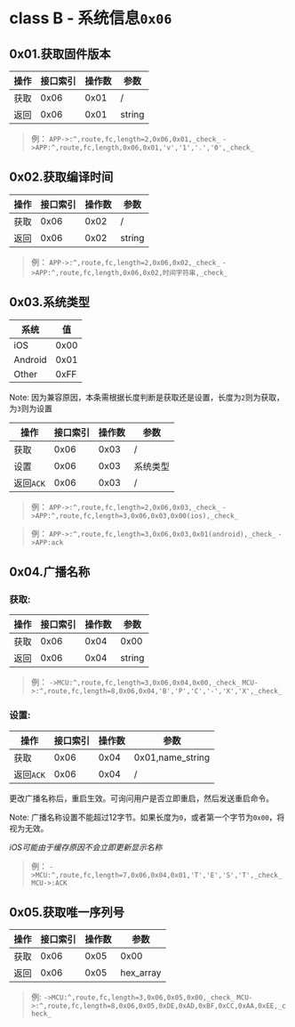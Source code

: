 # class B - 系统信息`0x06`

## 0x01.获取固件版本

| 操作 | 接口索引 | 操作数  | 参数   |
| ---- | ---- | ---- | ---- |
| 获取 | 0x06 | 0x01 | /  |
| 返回 | 0x06 | 0x01 | string |

> 例：
> `APP->:^,route,fc,length=2,0x06,0x01,_check_`
> `->APP:^,route,fc,length,0x06,0x01,'v','1','.','0',_check_`


## 0x02.获取编译时间

| 操作 | 接口索引 | 操作数  | 参数   |
| ---- | ---- | ---- | ---- |
| 获取 | 0x06 | 0x02 | /  |
| 返回 | 0x06 | 0x02 | string |

> 例：
> `APP->:^,route,fc,length=2,0x06,0x02,_check_`
> `->APP:^,route,fc,length,0x06,0x02,时间字符串,_check_`


## 0x03.系统类型

| 系统      | 值    |
| ------- | ---- |
| iOS     | 0x00 |
| Android | 0x01 |
| Other   | 0xFF |

Note: 因为兼容原因，本条需根据长度判断是获取还是设置，长度为`2`则为获取，为`3`则为设置

| 操作 | 接口索引 | 操作数  | 参数   |
| ---- | ---- | ---- | ---- |
| 获取 | 0x06 | 0x03 | /  |
| 设置 | 0x06 | 0x03 | 系统类型 |
| 返回`ACK` | 0x06 | 0x03 | / |

> 例：
> `APP->:^,route,fc,length=2,0x06,0x03,_check_`
> `->APP:^,route,fc,length=3,0x06,0x03,0x00(ios),_check_`

> 例：
> `APP->:^,route,fc,length=3,0x06,0x03,0x01(android),_check_`
> `->APP:ack`

## 0x04.广播名称

### 获取:

| 操作 | 接口索引 | 操作数  | 参数   |
| ---- | ---- | ---- | ---- |
| 获取 | 0x06 | 0x04 | 0x00  |
| 返回 | 0x06 | 0x04 | string |

> 例：
> `->MCU:^,route,fc,length=3,0x06,0x04,0x00,_check_`
> `MCU->:^,route,fc,length=8,0x06,0x04,'B','P','C','-','X','X',_check_`

### 设置:

| 操作 | 接口索引 | 操作数  | 参数   |
| ---- | ---- | ---- | ---- |
| 获取 | 0x06 | 0x04 | 0x01,name_string  |
| 返回`ACK` | 0x06 | 0x04 | / |

更改广播名称后，重启生效。可询问用户是否立即重启，然后发送重启命令。

Note: 广播名称设置不能超过12字节。如果长度为`0`，或者第一个字节为`0x00`，将视为无效。

*iOS可能由于缓存原因不会立即更新显示名称*

> 例：
> `->MCU:^,route,fc,length=7,0x06,0x04,0x01,'T','E','S','T',_check_`
> `MCU->:ACK`


## 0x05.获取唯一序列号

| 操作 | 接口索引 | 操作数  | 参数   |
| ---- | ---- | ---- | ---- |
| 获取 | 0x06 | 0x05 | 0x00 |
| 返回 | 0x06 | 0x05 | hex_array |

> 例:
> `->MCU:^,route,fc,length=3,0x06,0x05,0x00,_check_`
> `MCU->:^,route,fc,length=8,0x06,0x05,0xDE,0xAD,0xBF,0xCC,0xAA,0xEE,_check_`
